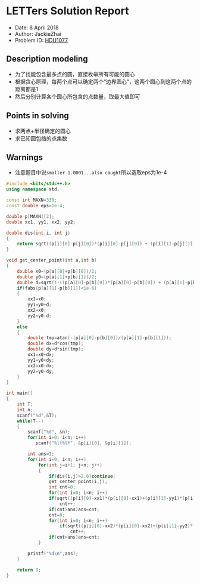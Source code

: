 # LETTers Solution Report

- Date: 8 April 2018
- Author: JackieZhai
- Problem ID: [HDU1077](http://acm.hdu.edu.cn/showproblem.php?pid=1077)

## Description modeling

- 为了找能包含最多点的圆，直接枚举所有可能的圆心
- 根据贪心原理，每两个点可以确定两个“边界圆心”，这两个圆心到这两个点的距离都是1
- 然后分别计算各个圆心所包含的点数量，取最大值即可

## Points in solving

- 求两点+半径确定的圆心
- 求已知圆包络的点集数

## Warnings

- 注意题目中说`smaller 1.0001...also caught`所以选取eps为1e-4

```c++
#include <bits/stdc++.h>
using namespace std;

const int MAXN=330;
const double eps=1e-4;

double p[MAXN][2];
double xx1, yy1, xx2, yy2;

double dis(int i, int j)
{
    return sqrt((p[i][0]-p[j][0])*(p[i][0]-p[j][0]) + (p[i][1]-p[j][1])*(p[i][1]-p[j][1]));
}

void get_center_point(int a,int b)
{
    double x0=(p[a][0]+p[b][0])/2;
    double y0=(p[a][1]+p[b][1])/2;
    double d=sqrt(1-((p[a][0]-p[b][0])*(p[a][0]-p[b][0]) + (p[a][1]-p[b][1])*(p[a][1]-p[b][1]))/4);
    if(fabs(p[a][1]-p[b][1])<1e-6)
    {
        xx1=x0;
        yy1=y0+d;
        xx2=x0;
        yy2=y0-d;
    }
    else
    {
        double tmp=atan(-(p[a][0]-p[b][0])/(p[a][1]-p[b][1]));
        double dx=d*cos(tmp);
        double dy=d*sin(tmp);
        xx1=x0+dx;
        yy1=y0+dy;
        xx2=x0-dx;
        yy2=y0-dy;
    }
}

int main()
{
    int T;
    int n;
    scanf("%d",&T);
    while(T--)
    {
        scanf("%d", &n);
        for(int i=0; i<n; i++)
           scanf("%lf%lf", &p[i][0], &p[i][1]);

        int ans=1;
        for(int i=0; i<n; i++)
            for(int j=i+1; j<n; j++)
            {
                if(dis(i,j)>2.0)continue;
                get_center_point(i,j);
                int cnt=0;
                for(int i=0; i<n; i++)
                if(sqrt((p[i][0]-xx1)*(p[i][0]-xx1)+(p[i][1]-yy1)*(p[i][1]-yy1))<1+eps)
                    cnt++;
                if(cnt>ans)ans=cnt;
                cnt=0;
                for(int i=0; i<n; i++)
                    if(sqrt((p[i][0]-xx2)*(p[i][0]-xx2)+(p[i][1]-yy2)*(p[i][1]-yy2))<1+eps)
                        cnt++;
                if(cnt>ans)ans=cnt;
            }

        printf("%d\n",ans);
    }

    return 0;
}
```
